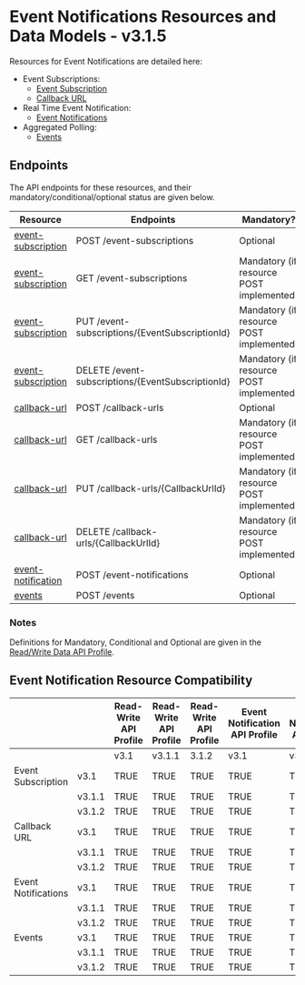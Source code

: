 # Event Notifications Resources and Data Models - v3.1.5 <!-- omit in toc -->

Resources for Event Notifications are detailed here:

* Event Subscriptions:
  * [Event Subscription](event-subscription.md)
  * [Callback URL](callback-url.md)
* Real Time Event Notification:
  * [Event Notifications](event-notifications.md)
* Aggregated Polling:
  * [Events](events.md)

## Endpoints

The API endpoints for these resources, and their mandatory/conditional/optional status are given below.

| Resource |Endpoints |Mandatory? |
| --- |--- |---|
| [event-subscription](event-subscription.md) |POST /event-subscriptions |Optional |
| [event-subscription](event-subscription.md) |GET /event-subscriptions |Mandatory (if resource POST implemented) |
| [event-subscription](event-subscription.md) |PUT /event-subscriptions/{EventSubscriptionId} |Mandatory (if resource POST implemented) |
| [event-subscription](event-subscription.md) |DELETE /event-subscriptions/{EventSubscriptionId} |Mandatory (if resource POST implemented) |
| [callback-url](callback-url.md) |POST /callback-urls |Optional |
| [callback-url](callback-url.md) |GET /callback-urls |Mandatory (if resource POST implemented) |
| [callback-url](callback-url.md) |PUT /callback-urls/{CallbackUrlId} |Mandatory (if resource POST implemented) |
| [callback-url](callback-url.md) |DELETE /callback-urls/{CallbackUrlId} |Mandatory (if resource POST implemented) |
| [event-notification](event-notifications.md) |POST /event-notifications |Optional |
| [events](events.md) |POST /events |Optional |

### Notes

Definitions for Mandatory, Conditional and Optional are given in the [Read/Write Data API Profile](../../profiles/read-write-data-api-profile.md#categorisation-of-implementation-requirements).

## Event Notification Resource Compatibility

|  | |Read-Write API Profile |Read-Write API Profile |Read-Write API Profile |Event Notification API Profile |Event Notification API Profile |Event Notification API Profile |Real Time Event Notification API Profile |Real Time Event Notification API Profile |Real Time Event Notification API Profile |Aggregated Polling API Profile |Aggregated Polling API Profile |Aggregated Polling API Profile |Event Notification Subscription API Profile |Event Notification Subscription API Profile |Event Notification Subscription API Profile |Callback URL API Profile |Callback URL API Profile |Callback URL API Profile |
| --- |--- |--- |--- |--- |--- |--- |--- |--- |--- |--- |--- |--- |--- |--- |--- |--- |--- |--- |--- |
|  | |v3.1 |v3.1.1 |3.1.2 |v3.1 |v3.1.1 |3.1.2 |v3.1 |v3.1.1 |3.1.2 |v3.1 |v3.1.1 |3.1.2 |v3.1 |v3.1.1 |3.1.2 |v3.1 |v3.1.1 |3.1.2 |
| Event Subscription |v3.1 |TRUE |TRUE |TRUE |TRUE |TRUE |TRUE |n/a | | |n/a | | |TRUE |TRUE |TRUE |n/a | | |
|  |v3.1.1 |TRUE |TRUE |TRUE |TRUE |TRUE |TRUE | | | | | | |TRUE |TRUE |TRUE | | | |
|  |v3.1.2 |TRUE |TRUE |TRUE |TRUE |TRUE |TRUE | | | | | | |TRUE |TRUE |TRUE | | | |
| Callback URL |v3.1 |TRUE |TRUE |TRUE |TRUE |TRUE |TRUE |n/a | | |n/a | | |n/a | | |TRUE |TRUE |TRUE |
|  |v3.1.1 |TRUE |TRUE |TRUE |TRUE |TRUE |TRUE | | | | | | | | | |TRUE |TRUE |TRUE |
|  |v3.1.2 |TRUE |TRUE |TRUE |TRUE |TRUE |TRUE | | | | | | | | | |TRUE |TRUE |TRUE |
| Event Notifications |v3.1 |TRUE |TRUE |TRUE |TRUE |TRUE |TRUE |TRUE |TRUE |TRUE |n/a | | |n/a | | |n/a | | |
|  |v3.1.1 |TRUE |TRUE |TRUE |TRUE |TRUE |TRUE |TRUE |TRUE |TRUE | | | | | | | | | |
|  |v3.1.2 |TRUE |TRUE |TRUE |TRUE |TRUE |TRUE |TRUE |TRUE |TRUE | | | | | | | | | |
| Events |v3.1 |TRUE |TRUE |TRUE |TRUE |TRUE |TRUE |n/a | | |TRUE |TRUE |TRUE |n/a | | |n/a | | |
|  |v3.1.1 |TRUE |TRUE |TRUE |TRUE |TRUE |TRUE | | | |TRUE |TRUE |TRUE | | | | | | |
|  |v3.1.2 |TRUE |TRUE |TRUE |TRUE |TRUE |TRUE | | | |TRUE |TRUE |TRUE | | | | | | |
